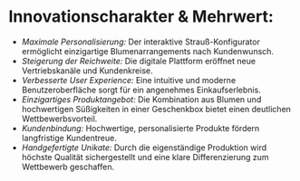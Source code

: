 # Innovationscharakter & Mehrwert:
- *Maximale Personalisierung:* Der interaktive Strauß-Konfigurator ermöglicht einzigartige Blumenarrangements nach Kundenwunsch.
- *Steigerung der Reichweite:* Die digitale Plattform eröffnet neue Vertriebskanäle und Kundenkreise.
- *Verbesserte User Experience:* Eine intuitive und moderne Benutzeroberfläche sorgt für ein angenehmes Einkaufserlebnis.
- *Einzigartiges Produktangebot:* Die Kombination aus Blumen und hochwertigen Süßigkeiten in einer Geschenkbox bietet einen deutlichen Wettbewerbsvorteil.
- *Kundenbindung:* Hochwertige, personalisierte Produkte fördern langfristige Kundentreue.
- *Handgefertigte Unikate:* Durch die eigenständige Produktion wird höchste Qualität sichergestellt und eine klare Differenzierung zum Wettbewerb geschaffen.
